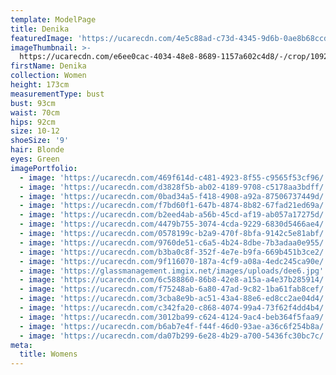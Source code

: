 ```yaml
---
template: ModelPage
title: Denika
featuredImage: 'https://ucarecdn.com/4e5c88ad-c73d-4345-9d6b-0ae8b68ccd94/'
imageThumbnail: >-
  https://ucarecdn.com/e6ee0cac-4034-48e8-8689-1157a602c4d8/-/crop/1092x1066/276,0/-/preview/
firstName: Denika
collection: Women
height: 173cm
measurementType: bust
bust: 93cm
waist: 70cm
hips: 92cm
size: 10-12
shoeSize: '9'
hair: Blonde
eyes: Green
imagePortfolio:
  - image: 'https://ucarecdn.com/469f614d-c481-4923-8f55-c9565f53cf96/'
  - image: 'https://ucarecdn.com/d3828f5b-ab02-4189-9708-c5178aa3bdff/'
  - image: 'https://ucarecdn.com/0bad34a5-f418-4908-a92a-87506737449d/'
  - image: 'https://ucarecdn.com/f7bd60f1-647b-4874-8b82-67fad21ed69a/'
  - image: 'https://ucarecdn.com/b2eed4ab-a56b-45cd-af19-ab057a17275d/'
  - image: 'https://ucarecdn.com/4479b755-3074-4cda-9229-6830d5466ae4/'
  - image: 'https://ucarecdn.com/0578199c-b2a9-470f-8bfa-9142c5e81abf/'
  - image: 'https://ucarecdn.com/9760de51-c6a5-4b24-8dbe-7b3adaa0e955/'
  - image: 'https://ucarecdn.com/b3ba0c8f-352f-4e7e-b9fa-669b451b3ce2/'
  - image: 'https://ucarecdn.com/9f116070-187a-4cf9-a08a-4edc245ca90e/'
  - image: 'https://glassmanagement.imgix.net/images/uploads/dee6.jpg'
  - image: 'https://ucarecdn.com/6c588860-86b8-42e8-a15a-a4e37b285914/'
  - image: 'https://ucarecdn.com/f75248ab-6a80-47ad-9c82-1ba61fab8cef/'
  - image: 'https://ucarecdn.com/3cba8e9b-ac51-43a4-88e6-ed8cc2ae04d4/'
  - image: 'https://ucarecdn.com/c342fa20-c868-4074-99a4-73f62f4dd4b4/'
  - image: 'https://ucarecdn.com/3012ba99-c624-4124-9ac4-beb364f5faa9/'
  - image: 'https://ucarecdn.com/b6ab7e4f-f44f-46d0-93ae-a36c6f254b8a/'
  - image: 'https://ucarecdn.com/da07b299-6e28-4b29-a700-5436fc30bc7c/'
meta:
  title: Womens
---
```



